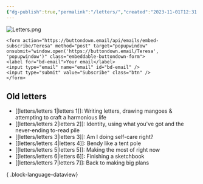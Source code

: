 ```yaml
---
{"dg-publish":true,"permalink":"/letters/","created":"2023-11-01T12:31:49.154+08:00","updated":"2023-11-01T19:42:25.399+08:00"}
---
```



![Letters.png](/img/user/assets/Letters.png)
```
<form action="https://buttondown.email/api/emails/embed-subscribe/Teresa" method="post" target="popupwindow" onsubmit="window.open('https://buttondown.email/Teresa', 'popupwindow')" class="embeddable-buttondown-form">
<label for="bd-email">Your email</label>
<input type="email" name="email" id="bd-email" />
<input type="submit" value="Subscribe" class="btn" />
</form>
```
## Old letters
- [[letters/letters 1\|letters 1]]: Writing letters, drawing mangoes & attempting to craft a harmonious life
- [[letters/letters 2\|letters 2]]: Identity, using what you've got and the never-ending to-read pile
- [[letters/letters 3\|letters 3]]: Am I doing self-care right?
- [[letters/letters 4\|letters 4]]: Bendy like a tent pole
- [[letters/letters 5\|letters 5]]: Making the most of right now
- [[letters/letters 6\|letters 6]]: Finishing a sketchbook
- [[letters/letters 7\|letters 7]]: Back to making big plans

{ .block-language-dataview}